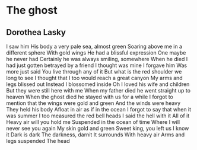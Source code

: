 # The ghost
## Dorothea Lasky
I saw him
His body a very pale sea, almost green
Soaring above me in a different sphere
With gold wings
He had a blissful expression
One maybe he never had
Certainly he was always smiling, somewhere
When he died
I had just gotten betrayed by a friend
I thought was mine
I forgave him
Was more just said
You live through any of it
But what is the red shoulder we long to see
I thought that I too would reach a great canyon
My arms and legs blissed out
Instead I blossomed inside
Oh I loved his wife and children
But they were still here with me
When my father died he went straight up to heaven
When the ghost died he stayed with us for a while
I forgot to mention that the wings were gold and green
And the winds were heavy
They held his body
Afloat in air as if in the ocean
I forgot to say that when it was summer
I too measured the red bell heads
I said the hell with it
All of it
Heavy air will you hold me
Suspended in the ocean of time
Where I will never see you again
My skin gold and green
Sweet king, you left us
I know it
Dark is dark
The darkness, darnit
It surrounds
With heavy air
Arms and legs suspended
The head